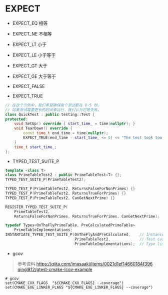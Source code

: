 # EXPECT

- EXPECT_EQ 相等
- EXPECT_NE 不相等
- EXPECT_LT 小于
- EXPECT_LE 小于等于
- EXPECT_GT 大于
- EXPECT_GE 大于等于

- EXPECT_FALSE
- EXPECT_TRUE

```C++
// 在这个示例中，我们希望确保每个测试都在 0-5 秒。
// 如果测试需要更长的时间来运行，我们认为它是失败。
class QuickTest : public testing::Test {
protected:
	void SetUp() override { start_time_ = time(nullptr); }
	void TearDown() override {
		const time_t end_time = time(nullptr);
		EXPECT_TRUE(end_time - start_time_ <= 5) << "The test took too long.";
	}
	time_t start_time_;
};
```

- TYPED_TEST_SUITE_P

```C++
template <class T>
class PrimeTableTest2 : public PrimeTableTest<T> {};
TYPED_TEST_SUITE_P(PrimeTableTest2);

TYPED_TEST_P(PrimeTableTest2, ReturnsFalseForNonPrimes) {}
TYPED_TEST_P(PrimeTableTest2, ReturnsTrueForPrimes) {}
TYPED_TEST_P(PrimeTableTest2, CanGetNextPrime) {}

REGISTER_TYPED_TEST_SUITE_P(
    PrimeTableTest2,
    ReturnsFalseForNonPrimes, ReturnsTrueForPrimes, CanGetNextPrime);

typedef Types<OnTheFlyPrimeTable, PreCalculatedPrimeTable>
    PrimeTableImplementations;
INSTANTIATE_TYPED_TEST_SUITE_P(OnTheFlyAndPreCalculated,    // Instance name
                               PrimeTableTest2,             // Test case name
                               PrimeTableImplementations);  // Type list
```

- gcov

> 参考资料 https://qiita.com/imasaaki/items/0021d1ef14660184f396
> [qingl812/gtest-cmake-lcov-example](https://github.com/qingl812/gtest-cmake-lcov-example)

```
# gcov
set(CMAKE_CXX_FLAGS  "${CMAKE_CXX_FLAGS} --coverage")
set(CMAKE_EXE_LINKER_FLAGS "${CMAKE_EXE_LINKER_FLAGS} --coverage")
```